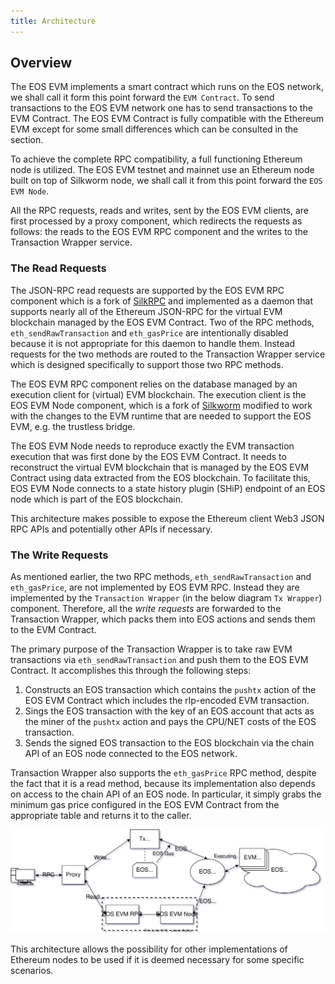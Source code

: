 ```yaml
---
title: Architecture
---
```


## Overview

The EOS EVM implements a smart contract which runs on the EOS network, we shall call it form this point forward the `EVM Contract`. To send transactions to the EOS EVM network one has to send transactions to the EVM Contract. The EOS EVM Contract is fully compatible with the Ethereum EVM except for some small differences which can be consulted in the [](./30_compatibility/10_evm-compatibility.md) section.

To achieve the complete RPC compatibility, a full functioning Ethereum node is utilized. The EOS EVM testnet and mainnet use an Ethereum node built on top of Silkworm node, we shall call it from this point forward the `EOS EVM Node`.

All the RPC requests, reads and writes, sent by the EOS EVM clients, are first processed by a proxy component, which redirects the requests as follows: the reads to the EOS EVM RPC component and the writes to the Transaction Wrapper service.

### The Read Requests

The JSON-RPC read requests are supported by the EOS EVM RPC component which is a fork of [SilkRPC](https://github.com/torquem-ch/silkrpc) and implemented as a daemon that supports nearly all of the Ethereum JSON-RPC for the virtual EVM blockchain managed by the EOS EVM Contract. Two of the RPC methods, `eth_sendRawTransaction` and `eth_gasPrice` are intentionally disabled because it is not appropriate for this daemon to handle them. Instead requests for the two methods are routed to the  Transaction Wrapper service which is designed specifically to support those two RPC methods.

The EOS EVM RPC component relies on the database managed by an execution client for (virtual) EVM blockchain. The execution client is the EOS EVM Node component, which is a fork of [Silkworm](https://github.com/torquem-ch/silkworm) modified to work with the changes to the EVM runtime that are needed to support the EOS EVM, e.g. the trustless bridge.

The EOS EVM Node needs to reproduce exactly the EVM transaction execution that was first done by the EOS EVM Contract. It needs to reconstruct the virtual EVM blockchain that is managed by the EOS EVM Contract using data extracted from the EOS blockchain. To facilitate this, EOS EVM Node connects to a state history plugin (SHiP) endpoint of an EOS node which is part of the EOS blockchain.

This architecture makes possible to expose the Ethereum client Web3 JSON RPC APIs and potentially other APIs if necessary.

### The Write Requests

As mentioned earlier, the two RPC methods, `eth_sendRawTransaction` and `eth_gasPrice`, are not implemented by EOS EVM RPC. Instead they are implemented by the `Transaction Wrapper` (in the below diagram `Tx Wrapper`) component. Therefore, all the *write requests* are forwarded to the Transaction Wrapper, which packs them into EOS actions and sends them to the EVM Contract.

The primary purpose of the Transaction Wrapper is to take raw EVM transactions via `eth_sendRawTransaction` and push them to the EOS EVM Contract. 
It accomplishes this through the following steps:

1. Constructs an EOS transaction which contains the `pushtx` action of the EOS EVM Contract which includes the rlp-encoded EVM transaction.
2. Sings the EOS transaction with the key of an EOS account that acts as the miner of the `pushtx` action and pays the CPU/NET costs of the EOS transaction.
3. Sends the signed EOS transaction to the EOS blockchain via the chain API of an EOS node connected to the EOS network.

Transaction Wrapper also supports the `eth_gasPrice` RPC method, despite the fact that it is a read method, because its implementation also depends on access to the chain API of an EOS node. In particular, it simply grabs the minimum gas price configured in the EOS EVM Contract from the appropriate table and returns it to the caller.

![Overall Design of the EOS EVM](./20_getting_started/resources/EOS-EVM_design_drawio.svg)

This architecture allows the possibility for other implementations of Ethereum nodes to be used if it is deemed necessary for some specific scenarios.
